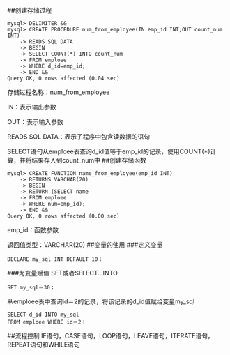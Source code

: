 ##创建存储过程
```
mysql> DELIMITER &&
mysql> CREATE PROCEDURE num_from_employee(IN emp_id INT,OUT count_num INT)
    -> READS SQL DATA
    -> BEGIN
    -> SELECT COUNT(*) INTO count_num
    -> FROM emploee
    -> WHERE d_id=emp_id;
    -> END &&
Query OK, 0 rows affected (0.04 sec)
```
存储过程名称：num_from_employee

IN：表示输出参数

OUT：表示输入参数

READS SQL DATA：表示子程序中包含读数据的语句

SELECT语句从emploee表查询d_id值等于emp_id的记录，使用COUNT(*)计算，并将结果存入到count_num中
##创建存储函数
```
mysql> CREATE FUNCTION name_from_employee(emp_id INT)
    -> RETURNS VARCHAR(20)
    -> BEGIN
    -> RETURN (SELECT name
    -> FROM emploee
    -> WHERE num=emp_id);
    -> END &&
Query OK, 0 rows affected (0.00 sec)
```
emp_id：函数参数

返回值类型：VARCHAR(20)
##变量的使用
###定义变量
```
DECLARE my_sql INT DEFAULT 10；
```
###为变量赋值
SET或者SELECT...INTO
```
SET my_sql＝30；
```
从emploee表中查询id＝2的记录，将该记录的d_id值赋给变量my_sql
```
SELECT d_id INTO my_sql
FROM emploee WHERE id＝2；
```
##流程控制
IF语句，CASE语句，LOOP语句，LEAVE语句，ITERATE语句，REPEAT语句和WHILE语句






